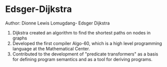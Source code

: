# Edsger-Dijkstra

Author: Dionne Lewis Lomugdang- Edsger Dijkstra

  1) Dijkstra created an algorithm to find the shortest paths on nodes in graphs
  2) Developed the first compiler Algo-60, which is a high level programming language at the Mathematical Center.
  3) Contributed to the development of "predicate transformers" as a basis for defining program semantics and as a tool for deriving programs.
  
  

